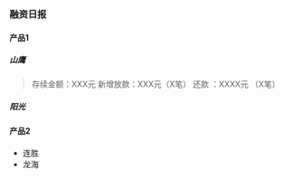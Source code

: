 ### 融资日报
#### 产品1
##### 山鹰
> 存续金额：XXX元
> 新增放款：XXX元（X笔）
> 还款       ：XXXX元 （X笔）
##### 阳光
#### 产品2
- 连胜
- 龙海